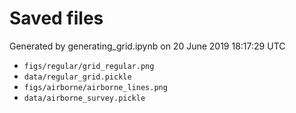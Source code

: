 # Saved files 


Generated by generating_grid.ipynb on 20 June 2019 18:17:29 UTC

*  `figs/regular/grid_regular.png` 
*  `data/regular_grid.pickle` 
*  `figs/airborne/airborne_lines.png` 
*  `data/airborne_survey.pickle` 
